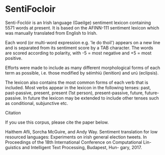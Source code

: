 # SentiFocloir
Senti-Foclóir is an Irish language (Gaeilge) sentiment lexicon containing 5571 words at present. It is based on the AFINN-111 sentiment lexicon which was manually translated from English to Irish.

Each word (or multi-word expression e.g. 'le do thoil') appears on a new line and is separated from its sentiment score by a TAB character. The words are scored according to polarity, with -5 = most negative and +5 = most positive.

Efforts were made to include as many different morphological forms of each term as possible, i.e. those modified by séimhiú (lenition) and urú (eclipsis).

The lexicon also contains the most common forms of each verb that is included. Most verbs appear in the lexicon in the following tenses: past, past-passive, present, present (1st person), present-passive, future, future-passive. In future the lexicon may be extended to include other tenses such as conditional, subjunctive etc.

Citation

If you use this corpus, please cite the paper below.

Haithem Afli, Sorcha McGuire, and Andy Way. Sentiment translation for low resourced languages: Experiments on irish general election tweets. In Proceedings of the 18th International Conference on Computational Lin- guistics and Intelligent Text Processing, Budapest, Hun- gary, 2017.
